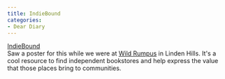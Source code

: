 ```yaml
---
title: IndieBound
categories:
- Dear Diary
---
```


[IndieBound](http://www.indiebound.org/)  
Saw a poster for this while we were at [Wild Rumpus](http://www.wildrumpusbooks.com/) in Linden Hills. It's a cool resource to find independent bookstores and help express the value that those places bring to communities.
